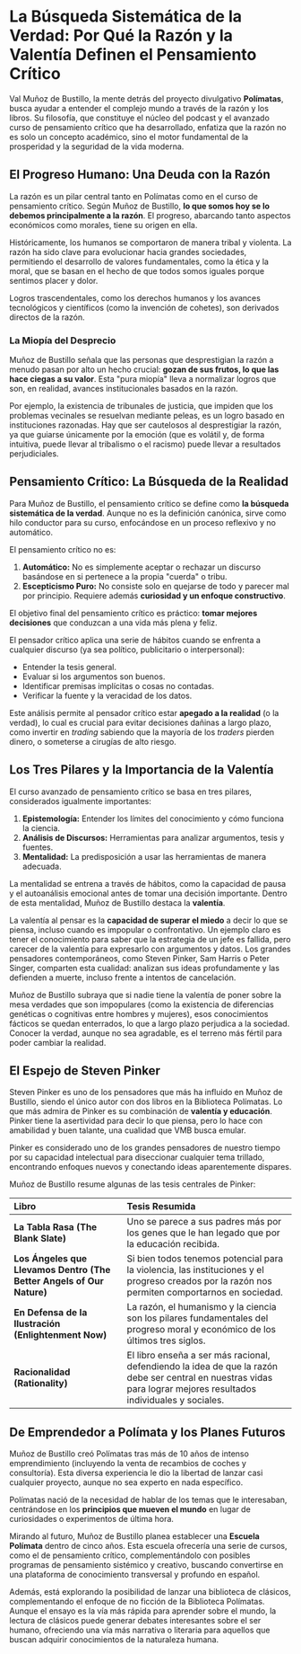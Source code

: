 # La Búsqueda Sistemática de la Verdad: Por Qué la Razón y la Valentía Definen el Pensamiento Crítico

Val Muñoz de Bustillo, la mente detrás del proyecto divulgativo **Polímatas**, busca ayudar a entender el complejo mundo a través de la razón y los libros. Su filosofía, que constituye el núcleo del podcast y el avanzado curso de pensamiento crítico que ha desarrollado, enfatiza que la razón no es solo un concepto académico, sino el motor fundamental de la prosperidad y la seguridad de la vida moderna.

## El Progreso Humano: Una Deuda con la Razón

La razón es un pilar central tanto en Polímatas como en el curso de pensamiento crítico. Según Muñoz de Bustillo, **lo que somos hoy se lo debemos principalmente a la razón**. El progreso, abarcando tanto aspectos económicos como morales, tiene su origen en ella.

Históricamente, los humanos se comportaron de manera tribal y violenta. La razón ha sido clave para evolucionar hacia grandes sociedades, permitiendo el desarrollo de valores fundamentales, como la ética y la moral, que se basan en el hecho de que todos somos iguales porque sentimos placer y dolor.

Logros trascendentales, como los derechos humanos y los avances tecnológicos y científicos (como la invención de cohetes), son derivados directos de la razón.

### La Miopía del Desprecio

Muñoz de Bustillo señala que las personas que desprestigian la razón a menudo pasan por alto un hecho crucial: **gozan de sus frutos, lo que las hace ciegas a su valor**. Esta "pura miopía" lleva a normalizar logros que son, en realidad, avances institucionales basados en la razón.

Por ejemplo, la existencia de tribunales de justicia, que impiden que los problemas vecinales se resuelvan mediante peleas, es un logro basado en instituciones razonadas. Hay que ser cautelosos al desprestigiar la razón, ya que guiarse únicamente por la emoción (que es volátil y, de forma intuitiva, puede llevar al tribalismo o el racismo) puede llevar a resultados perjudiciales.

## Pensamiento Crítico: La Búsqueda de la Realidad

Para Muñoz de Bustillo, el pensamiento crítico se define como **la búsqueda sistemática de la verdad**. Aunque no es la definición canónica, sirve como hilo conductor para su curso, enfocándose en un proceso reflexivo y no automático.

El pensamiento crítico no es:
1.  **Automático:** No es simplemente aceptar o rechazar un discurso basándose en si pertenece a la propia "cuerda" o tribu.
2.  **Escepticismo Puro:** No consiste solo en quejarse de todo y parecer mal por principio. Requiere además **curiosidad y un enfoque constructivo**.

El objetivo final del pensamiento crítico es práctico: **tomar mejores decisiones** que conduzcan a una vida más plena y feliz.

El pensador crítico aplica una serie de hábitos cuando se enfrenta a cualquier discurso (ya sea político, publicitario o interpersonal):
*   Entender la tesis general.
*   Evaluar si los argumentos son buenos.
*   Identificar premisas implícitas o cosas no contadas.
*   Verificar la fuente y la veracidad de los datos.

Este análisis permite al pensador crítico estar **apegado a la realidad** (o la verdad), lo cual es crucial para evitar decisiones dañinas a largo plazo, como invertir en *trading* sabiendo que la mayoría de los *traders* pierden dinero, o someterse a cirugías de alto riesgo.

## Los Tres Pilares y la Importancia de la Valentía

El curso avanzado de pensamiento crítico se basa en tres pilares, considerados igualmente importantes:
1.  **Epistemología:** Entender los límites del conocimiento y cómo funciona la ciencia.
2.  **Análisis de Discursos:** Herramientas para analizar argumentos, tesis y fuentes.
3.  **Mentalidad:** La predisposición a usar las herramientas de manera adecuada.

La mentalidad se entrena a través de hábitos, como la capacidad de pausa y el autoanálisis emocional antes de tomar una decisión importante. Dentro de esta mentalidad, Muñoz de Bustillo destaca la **valentía**.

La valentía al pensar es la **capacidad de superar el miedo** a decir lo que se piensa, incluso cuando es impopular o confrontativo. Un ejemplo claro es tener el conocimiento para saber que la estrategia de un jefe es fallida, pero carecer de la valentía para expresarlo con argumentos y datos. Los grandes pensadores contemporáneos, como Steven Pinker, Sam Harris o Peter Singer, comparten esta cualidad: analizan sus ideas profundamente y las defienden a muerte, incluso frente a intentos de cancelación.

Muñoz de Bustillo subraya que si nadie tiene la valentía de poner sobre la mesa verdades que son impopulares (como la existencia de diferencias genéticas o cognitivas entre hombres y mujeres), esos conocimientos fácticos se quedan enterrados, lo que a largo plazo perjudica a la sociedad. Conocer la verdad, aunque no sea agradable, es el terreno más fértil para poder cambiar la realidad.

## El Espejo de Steven Pinker

Steven Pinker es uno de los pensadores que más ha influido en Muñoz de Bustillo, siendo el único autor con dos libros en la Biblioteca Polímatas. Lo que más admira de Pinker es su combinación de **valentía y educación**. Pinker tiene la asertividad para decir lo que piensa, pero lo hace con amabilidad y buen talante, una cualidad que VMB busca emular.

Pinker es considerado uno de los grandes pensadores de nuestro tiempo por su capacidad intelectual para diseccionar cualquier tema trillado, encontrando enfoques nuevos y conectando ideas aparentemente dispares.

Muñoz de Bustillo resume algunas de las tesis centrales de Pinker:

| Libro | Tesis Resumida |
| :--- | :--- |
| **La Tabla Rasa (The Blank Slate)** | Uno se parece a sus padres más por los genes que le han legado que por la educación recibida. |
| **Los Ángeles que Llevamos Dentro (The Better Angels of Our Nature)** | Si bien todos tenemos potencial para la violencia, las instituciones y el progreso creados por la razón nos permiten comportarnos en sociedad. |
| **En Defensa de la Ilustración (Enlightenment Now)** | La razón, el humanismo y la ciencia son los pilares fundamentales del progreso moral y económico de los últimos tres siglos. |
| **Racionalidad (Rationality)** | El libro enseña a ser más racional, defendiendo la idea de que la razón debe ser central en nuestras vidas para lograr mejores resultados individuales y sociales. |

## De Emprendedor a Polímata y los Planes Futuros

Muñoz de Bustillo creó Polímatas tras más de 10 años de intenso emprendimiento (incluyendo la venta de recambios de coches y consultoría). Esta diversa experiencia le dio la libertad de lanzar casi cualquier proyecto, aunque no sea experto en nada específico.

Polímatas nació de la necesidad de hablar de los temas que le interesaban, centrándose en los **principios que mueven el mundo** en lugar de curiosidades o experimentos de última hora.

Mirando al futuro, Muñoz de Bustillo planea establecer una **Escuela Polímata** dentro de cinco años. Esta escuela ofrecería una serie de cursos, como el de pensamiento crítico, complementándolo con posibles programas de pensamiento sistémico y creativo, buscando convertirse en una plataforma de conocimiento transversal y profundo en español.

Además, está explorando la posibilidad de lanzar una biblioteca de clásicos, complementando el enfoque de no ficción de la Biblioteca Polímatas. Aunque el ensayo es la vía más rápida para aprender sobre el mundo, la lectura de clásicos puede generar debates interesantes sobre el ser humano, ofreciendo una vía más narrativa o literaria para aquellos que buscan adquirir conocimientos de la naturaleza humana.
